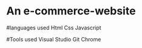 # An e-commerce-website
#languages used
 Html
 Css
 Javascript

 #Tools used 
 Visual Studio
 Git
 Chrome

 
